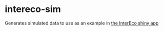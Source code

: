 # intereco-sim
Generates simulated data to use as an example in [the InterEco shiny app](https://github.com/DrMattG/InterEco_alpha)
